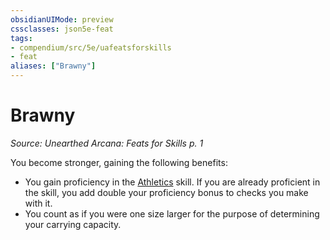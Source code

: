 ```yaml
---
obsidianUIMode: preview
cssclasses: json5e-feat
tags:
- compendium/src/5e/uafeatsforskills
- feat
aliases: ["Brawny"]
---
```

# Brawny
*Source: Unearthed Arcana: Feats for Skills p. 1*  

You become stronger, gaining the following benefits:

- You gain proficiency in the [Athletics](/Systems/5e/rules/skills.md#Athletics) skill. If you are already proficient in the skill, you add double your proficiency bonus to checks you make with it.  
- You count as if you were one size larger for the purpose of determining your carrying capacity.